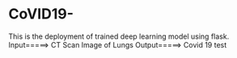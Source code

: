 # CoVID19-

This is the deployment of trained deep learning model using flask.
Input=====> CT Scan Image of Lungs
Output=====> Covid 19 test
